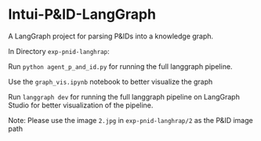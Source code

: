 # Intui-P&ID-LangGraph

A LangGraph project for parsing P&IDs into a knowledge graph.

In Directory `exp-pnid-langhrap`: 

Run ` python agent_p_and_id.py ` for running the full langgraph pipeline. 

Use the `graph_vis.ipynb` notebook to better visualize the graph

Run `langgraph dev` for running the full langgraph pipeline on LangGraph Studio for better visualization of the pipeline.

Note: Please use the image `2.jpg` in `exp-pnid-langhrap/2` as the P&ID image path